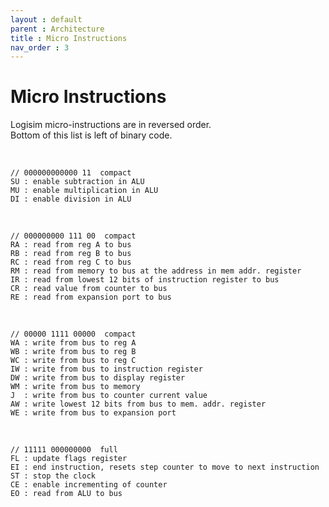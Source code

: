 ```yaml
---
layout : default
parent : Architecture
title : Micro Instructions
nav_order : 3
---
```


# Micro Instructions

Logisim micro-instructions are in reversed order. <br>
Bottom of this list is left of binary code.

<br>

```
// 000000000000 11  compact
SU : enable subtraction in ALU
MU : enable multiplication in ALU
DI : enable division in ALU
```

<br>

```
// 000000000 111 00  compact
RA : read from reg A to bus
RB : read from reg B to bus
RC : read from reg C to bus
RM : read from memory to bus at the address in mem addr. register
IR : read from lowest 12 bits of instruction register to bus
CR : read value from counter to bus
RE : read from expansion port to bus
```

<br>

```
// 00000 1111 00000  compact
WA : write from bus to reg A
WB : write from bus to reg B
WC : write from bus to reg C
IW : write from bus to instruction register
DW : write from bus to display register
WM : write from bus to memory
J  : write from bus to counter current value
AW : write lowest 12 bits from bus to mem. addr. register
WE : write from bus to expansion port
```

<br>

```
// 11111 000000000  full
FL : update flags register
EI : end instruction, resets step counter to move to next instruction
ST : stop the clock
CE : enable incrementing of counter
EO : read from ALU to bus
```

<br>
